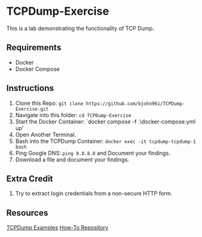 # TCPDump-Exercise

This is a lab demonstrating the functionality of TCP Dump.

## Requirements

- Docker
- Docker Compose

## Instructions

1. Clone this Repo: `git clone https://github.com/bjohn96i/TCPDump-Exercise.git`
2. Navigate into this folder: `cd TCPDump-Exercise`
3. Start the Docker Container: `docker compose -f .\docker-compose.yml up'
4. Open Another Terminal.
5. Bash into the TCPDump Container: `docker exec -it tcpdump-tcpdump-1 bash`
6. Ping Google DNS: `ping 8.8.8.8` and Document your findings.
7. Download a file and document your findings.

## Extra Credit

1. Try to extract login credentials from a non-secure HTTP form.

## Resources

[TCPDump Examples](https://hackertarget.com/tcpdump-examples/)
[How-To Repository](https://github.com/tcpdump-examples/how-to-use-tcpdump)
